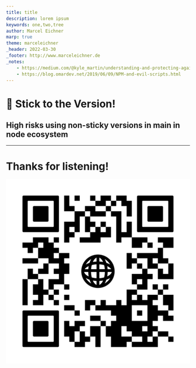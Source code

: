 ```yaml
---
title: title
description: lorem ipsum 
keywords: one,two,tree
author: Marcel Eichner
marp: true
theme: marceleichner
_header: 2022-03-30
_footer: http://www.marceleichner.de
_notes:
    - https://medium.com/@kyle_martin/understanding-and-protecting-against-malicious-npm-package-lifecycle-scripts-8b6129619d7c
    - https://blog.omardev.net/2019/06/09/NPM-and-evil-scripts.html
---
```


<!-- _class: lead -->
# 📌 Stick to the Version!

## High risks using non-sticky versions in main in node ecosystem

---
<!-- _class: three -->
# Thanks for listening!
![bg left 50%](./assets/ephigenia.de.png)